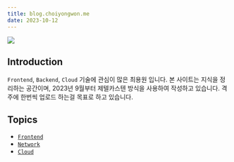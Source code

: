 ```yaml
---
title: blog.choiyongwon.me
date: 2023-10-12
---
```


<div class="img-sm">
	<img src="https://i.imgur.com/kPMDNGP.png"/>
</div>


## Introduction

`Frontend`, `Backend`, `Cloud` 기술에 관심이 많은 최용원 입니다. 본 사이트는 지식을 정리하는 공간이며, 2023년 9월부터 제텔카스텐 방식을 사용하여 작성하고 있습니다. 격주에 한번씩 업로드 하는걸 목표로 하고 있습니다.

## Topics

- [`Frontend`](https://blog.choiyongwon.me/tags/frontend)  
- [`Network`](https://blog.choiyongwon.me/tags/network)  
- [`Cloud`](https://blog.choiyongwon.me/tags/cloud)  

<!-- HI! My name is ChoiYongWon and I'm Interested in `Frontend`, `Backend`, and `CLOUD` technologies. This site serves as a repository for my learning notes, which, since January 2022, I have been writing using the Zettelkasten method. -->
